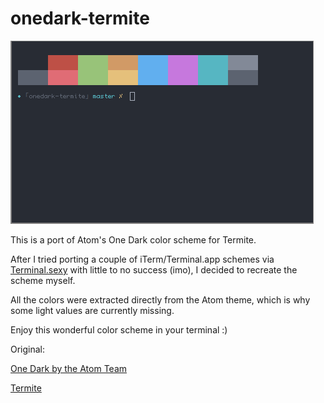 # onedark-termite

![screenshot](https://raw.githubusercontent.com/1se/onedark-termite/master/screenshhot.png "Screenshot")

This is a port of Atom's One Dark color scheme for Termite.

After I tried porting a couple of iTerm/Terminal.app schemes via [Terminal.sexy](https://terminal.sexy/) with little to no success (imo), I decided to recreate the scheme myself.

All the colors were extracted directly from the Atom theme, which is why some light values are currently missing.

Enjoy this wonderful color scheme in your terminal :)

Original:

[One Dark by the Atom Team](https://github.com/atom/one-dark-syntax)

[Termite](https://github.com/thestinger/termite)
